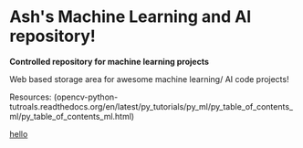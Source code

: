 # Ash's Machine Learning and AI repository!
**Controlled repository for machine learning projects**


Web based storage area for awesome machine learning/ AI code projects!

Resources:
(opencv-python-tutroals.readthedocs.org/en/latest/py_tutorials/py_ml/py_table_of_contents_ml/py_table_of_contents_ml.html)

[hello](machinelearningmastery.com/blog/)
